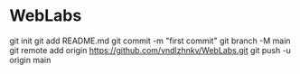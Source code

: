 # WebLabs
git init
git add README.md
git commit -m "first commit"
git branch -M main
git remote add origin https://github.com/vndlzhnkv/WebLabs.git
git push -u origin main
